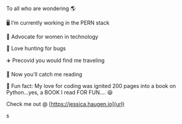 
To all who are wondering 🌎
 
🖥️ I’m currently working in the PERN stack

👧 Advocate for women in technology

🐛 Love hunting for bugs

✈️ Precovid you would find me traveling

📖 Now you'll catch me reading

🐍 Fun fact: My love for coding was ignited 200 pages into a book on Python...yes, a BOOK I read FOR FUN.... 😆



Check me out @ [https://jessica.haugen.io](url)

s




